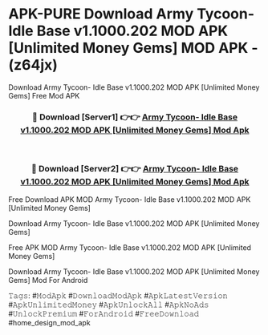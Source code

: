 # APK-PURE Download Army Tycoon- Idle Base v1.1000.202 MOD APK [Unlimited Money Gems] MOD APK - (z64jx)
Download Army Tycoon- Idle Base v1.1000.202 MOD APK [Unlimited Money Gems] Free Mod APK

<div align="center">
<h3>🔴 Download [Server1] 👉👉 <a href="https://apk-comot.site?title=Army_Tycoon-_Idle_Base_v1.1000.202_MOD_APK_[Unlimited_Money_Gems]">Army Tycoon- Idle Base v1.1000.202 MOD APK [Unlimited Money Gems] Mod Apk</a></h3><br>

<h3>🔴 Download [Server2] 👉👉 <a href="https://apk-comot.site?title=Army_Tycoon-_Idle_Base_v1.1000.202_MOD_APK_[Unlimited_Money_Gems]">Army Tycoon- Idle Base v1.1000.202 MOD APK [Unlimited Money Gems] Mod Apk</a></h3>
</div>


Free Download APK MOD Army Tycoon- Idle Base v1.1000.202 MOD APK [Unlimited Money Gems]

Download Army Tycoon- Idle Base v1.1000.202 MOD APK [Unlimited Money Gems] 

Free APK MOD Army Tycoon- Idle Base v1.1000.202 MOD APK [Unlimited Money Gems] 

Download Army Tycoon- Idle Base v1.1000.202 MOD APK [Unlimited Money Gems] Mod For Android

𝚃𝚊𝚐𝚜: #𝙼𝚘𝚍𝙰𝚙𝚔 #𝙳𝚘𝚠𝚗𝚕𝚘𝚊𝚍𝙼𝚘𝚍𝙰𝚙𝚔 #𝙰𝚙𝚔𝙻𝚊𝚝𝚎𝚜𝚝𝚅𝚎𝚛𝚜𝚒𝚘𝚗 #𝙰𝚙𝚔𝚄𝚗𝚕𝚒𝚖𝚒𝚝𝚎𝚍𝙼𝚘𝚗𝚎𝚢 #𝙰𝚙𝚔𝚄𝚗𝚕𝚘𝚌𝚔𝙰𝚕𝚕 #𝙰𝚙𝚔𝙽𝚘𝙰𝚍𝚜 #𝚄𝚗𝚕𝚘𝚌𝚔𝙿𝚛𝚎𝚖𝚒𝚞𝚖 #𝙵𝚘𝚛𝙰𝚗𝚍𝚛𝚘𝚒𝚍 #𝙵𝚛𝚎𝚎𝙳𝚘𝚠𝚗𝚕𝚘𝚊𝚍 #home_design_mod_apk